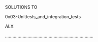 SOLUTIONS TO 



0x03-Unittests_and_integration_tests







ALX 

.......................................................................
